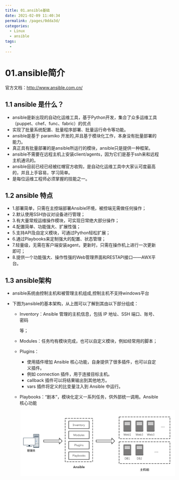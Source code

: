 ```yaml
---
title: 01.ansible基础
date: 2021-02-09 11:40:34
permalink: /pages/0dda3d/
categories:
  - Linux
  - ansible
tags:
  - 
---
```


# 01.ansible简介

官方文档：http://www.ansible.com.cn/

## 1.1 ansible 是什么？

- ansible是新出现的自动化运维工具，基于Python开发，集合了众多运维工具（puppet、chef、func、fabric）的优点
- 实现了批量系统配置、批量程序部署、批量运行命令等功能。　　
- ansible是基于 paramiko 开发的,并且基于模块化工作，本身没有批量部署的能力。
- 真正具有批量部署的是ansible所运行的模块，ansible只是提供一种框架。
- ansible不需要在远程主机上安装client/agents，因为它们是基于ssh来和远程主机通讯的。
- ansible目前已经已经被红帽官方收购，是自动化运维工具中大家认可度最高的，并且上手容易，学习简单。
- 是每位运维工程师必须掌握的技能之一。

## 1.2 ansible 特点

- 1.部署简单，只需在主控端部署Ansible环境，被控端无需做任何操作；
- 2.默认使用SSH协议对设备进行管理；
- 3.有大量常规运维操作模块，可实现日常绝大部分操作；
- 4.配置简单、功能强大、扩展性强；
- 5.支持API及自定义模块，可通过Python轻松扩展；
- 6.通过Playbooks来定制强大的配置、状态管理；
- 7.轻量级，无需在客户端安装agent，更新时，只需在操作机上进行一次更新即可；
- 8.提供一个功能强大、操作性强的Web管理界面和RESTAPI接口——AWX平台。

## 1.3 ansible架构

- ansible系统由控制主机和被管理主机组成,控制主机不支持windows平台

- 下图为ansible的基本架构，从上图可以了解到其由以下部分组成：

     - Inventory：Ansible 管理的主机信息，包括 IP 地址、SSH 端口、账号、密码

          等； 

     - Modules：任务均有模块完成，也可以自定义模块，例如经常用的脚本； 

     - Plugins：

          - 使用插件增加 Ansible 核心功能，自身提供了很多插件，也可以自定义插件。
          - 例如 connection 插件，用于连接目标主机。
          - callback 插件可以将结果输出到其他地方。
          - vars 插件将定义的比变量注入到 Ansible 中运行。

     - Playbooks：“剧本”，模块化定义一系列任务，供外部统一调用。Ansible 核心功能



<img src="./assets/image-20210205195902212.png" style="width: 700px; margin-left: 50px;"> </img>